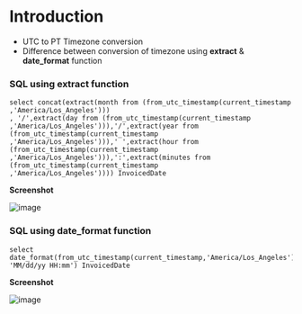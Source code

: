 # Introduction

- UTC to PT Timezone conversion
- Difference between conversion of timezone using **extract** & **date_format** function

### SQL using extract function
```
select concat(extract(month from (from_utc_timestamp(current_timestamp ,'America/Los_Angeles'))) 
, '/',extract(day from (from_utc_timestamp(current_timestamp
,'America/Los_Angeles'))),'/',extract(year from (from_utc_timestamp(current_timestamp 
,'America/Los_Angeles'))),' ',extract(hour from (from_utc_timestamp(current_timestamp
,'America/Los_Angeles'))),':',extract(minutes from (from_utc_timestamp(current_timestamp 
,'America/Los_Angeles')))) InvoicedDate
```

**Screenshot**

![image](https://user-images.githubusercontent.com/10596429/150872049-d8accb48-19de-4e31-9174-f9a7bc555b73.png)



### SQL using date_format function
```
select date_format(from_utc_timestamp(current_timestamp,'America/Los_Angeles'), 'MM/dd/yy HH:mm') InvoicedDate
```

**Screenshot**


![image](https://user-images.githubusercontent.com/10596429/150873508-4a3d4470-abdf-4d91-a689-6332e9473e2e.png)



